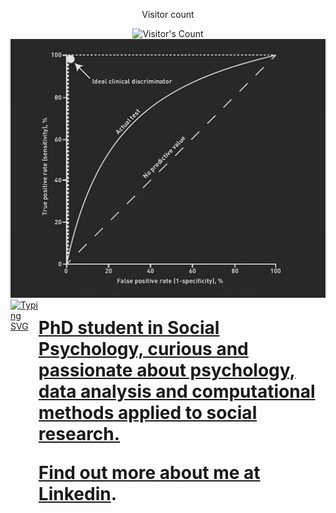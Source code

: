 <div align="center"> 
  <p>Visitor count</p>
  <img src="https://profile-counter.glitch.me/{Gt87It}/count.svg" alt="Visitor's Count" />
</div>

<img src="https://github.com/Gt87It/Gt87It/blob/main/ROC-curve-1.webp" alt="Banner ROC curve">

<div style="display: flex; align-items: right;">
  <a href="https://git.io/typing-svg">
    <img src="https://readme-typing-svg.herokuapp.com?font=Lato&size=23&pause=500&multiline=true&repeat=false&width=450&height=65&lines=Giammaria+Trimarco;Phd+student+at+Sapienza+University+of+Rome" alt="Typing SVG" />
    <div style="font-size: 28px; font-weight: bold;">
      <p>PhD student in Social Psychology, curious and passionate about psychology, data analysis and computational methods applied to social research.</p>
      <p>Find out more about me at <a href="https://www.linkedin.com/in/giammaria-trimarco-82a8151ba/" target="_blank">Linkedin</a>.</p>
      <p>
        <a href="https://www.linkedin.com/in/giammaria-trimarco-82a8151ba/" target="_blank">
          <i class="fa fa-linkedin"></i>
        </a>
      </p>
    </div>
</div>




